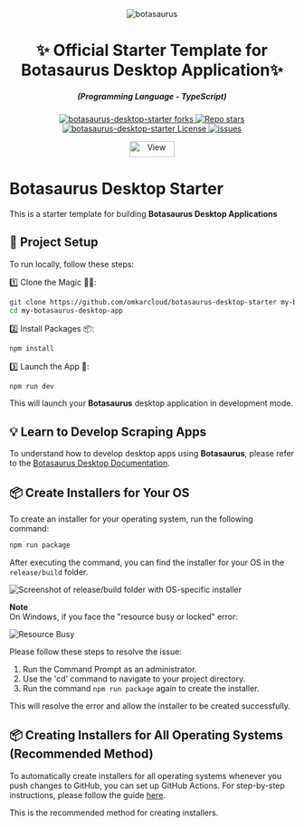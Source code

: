 <p align="center">
  <img src="https://raw.githubusercontent.com/omkarcloud/botasaurus/master/images/mascot.png" alt="botasaurus" />
</p>
  <div align="center" style="margin-top: 0;">
  <h1>✨ Official Starter Template for Botasaurus Desktop Application✨</h1>
</div>
<em>
  <h5 align="center">(Programming Language - TypeScript)</h5>
</em>
<p align="center">
  <a href="#">
    <img alt="botasaurus-desktop-starter forks" src="https://img.shields.io/github/forks/omkarcloud/botasaurus-desktop-starter?style=for-the-badge" />
  </a>
  <a href="#">
    <img alt="Repo stars" src="https://img.shields.io/github/stars/omkarcloud/botasaurus-desktop-starter?style=for-the-badge&color=yellow" />
  </a>
  <a href="#">
    <img alt="botasaurus-desktop-starter License" src="https://img.shields.io/github/license/omkarcloud/botasaurus-desktop-starter?color=orange&style=for-the-badge" />
  </a>
  <a href="https://github.com/omkarcloud/botasaurus-desktop-starter/issues">
    <img alt="issues" src="https://img.shields.io/github/issues/omkarcloud/botasaurus-desktop-starter?color=purple&style=for-the-badge" />
  </a>
</p>
<p align="center">
  <img src="https://views.whatilearened.today/views/github/omkarcloud/botasaurus-desktop-starter.svg" width="80px" height="28px" alt="View" />
</p>

# Botasaurus Desktop Starter
This is a starter template for building **Botasaurus Desktop Applications**


## 🚀 Project Setup

To run locally, follow these steps:  

1️⃣ Clone the Magic 🧙‍♀️:
   ```bash
   git clone https://github.com/omkarcloud/botasaurus-desktop-starter my-botasaurus-desktop-app
   cd my-botasaurus-desktop-app
   ```

2️⃣ Install Packages 📦:
   ```bash
   npm install
   ```

3️⃣ Launch the App 🚀:
   ```bash
   npm run dev
   ```

This will launch your **Botasaurus** desktop application in development mode.  

## 💡 Learn to Develop Scraping Apps

To understand how to develop desktop apps using **Botasaurus**, please refer to the [Botasaurus Desktop Documentation](https://github.com/omkarcloud/botasaurus/blob/master/botasaurus-desktop-tutorial.md).

## 📦 Create Installers for Your OS

To create an installer for your operating system, run the following command:
```bash
npm run package
```

After executing the command, you can find the installer for your OS in the `release/build` folder.

![Screenshot of release/build folder with OS-specific installer](https://raw.githubusercontent.com/omkarcloud/botasaurus/master/images/installer-build-folder.png)

**Note**  
On Windows, if you face the "resource busy or locked" error:

![Resource Busy](https://raw.githubusercontent.com/omkarcloud/botasaurus/master/images/resource-busy.png)  

Please follow these steps to resolve the issue:
1. Run the Command Prompt as an administrator.
2. Use the 'cd' command to navigate to your project directory.
3. Run the command `npm run package` again to create the installer.

This will resolve the error and allow the installer to be created successfully.

## 📦 Creating Installers for All Operating Systems (Recommended Method)

To automatically create installers for all operating systems whenever you push changes to GitHub, you can set up GitHub Actions. For step-by-step instructions, please follow the guide [here](https://github.com/omkarcloud/botasaurus/blob/master/botasaurus-desktop-tutorial.md#how-do-i-create-installers-for-multiple-platforms). 

This is the recommended method for creating installers.